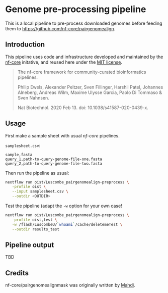 Genome pre-processing pipeline
==============================

This is a local pipeline to pre-process downloaded genomes before feeding them
to <https://github.com/nf-core/pairgenomealign>.

## Introduction

This pipeline uses code and infrastructure developed and maintained by the [nf-core](https://nf-co.re) initative, and reused here under the [MIT license](https://github.com/nf-core/tools/blob/master/LICENSE).
 
> The nf-core framework for community-curated bioinformatics pipelines.
>
> Philip Ewels, Alexander Peltzer, Sven Fillinger, Harshil Patel, Johannes Alneberg, Andreas Wilm, Maxime Ulysse Garcia, Paolo Di Tommaso & Sven Nahnsen.
>
> Nat Biotechnol. 2020 Feb 13. doi: 10.1038/s41587-020-0439-x.

## Usage

First make a sample sheet with usual _nf-core_ pipelines.

`samplesheet.csv`:

```csv
sample,fasta
query_1,path-to-query-genome-file-one.fasta
query_2,path-to-query-genome-file-two.fasta
```

Then run the pipeline as usual:

```bash
nextflow run oist/Luscombe_pairgenomealign-preprocess \
   -profile oist \
   --input samplesheet.csv \
   --outdir <OUTDIR>
```

Test the pipeline (adapt the `-w` option for your own case!

```bash
nextflow run oist/Luscombe_pairgenomealign-preprocess \
   -profile oist,test \
   -w /flash/LuscombeU/`whoami`/cache/deletemeTest \
   --outdir results_test
```

## Pipeline output

TBD

## Credits

nf-core/pairgenomealignmask was originally written by [Mahdi](https://github.com/U13bs1125).
